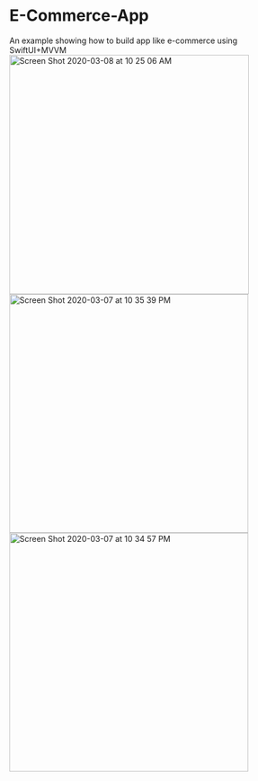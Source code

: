 # E-Commerce-App
An example showing how to build app like e-commerce using SwiftUI+MVVM
<img width="426" alt="Screen Shot 2020-03-08 at 10 25 06 AM" src="https://user-images.githubusercontent.com/30797520/76297371-6242a880-62c0-11ea-925c-a4559ba1f82f.png">
<img width="425" alt="Screen Shot 2020-03-07 at 10 35 39 PM" src="https://user-images.githubusercontent.com/30797520/76297447-80100d80-62c0-11ea-8ee2-339e248e93a3.png">
<img width="425" alt="Screen Shot 2020-03-07 at 10 34 57 PM" src="https://user-images.githubusercontent.com/30797520/76297510-99b15500-62c0-11ea-905f-69954352b67a.png">
